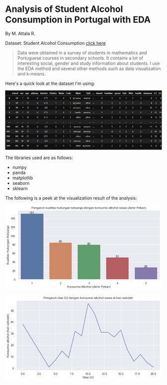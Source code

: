 # Analysis of Student Alcohol Consumption in Portugal with EDA

By M. Attala R.


Dataset: Student Alcohol Consumption [click here](https://www.kaggle.com/uciml/student-alcohol-consumption)

>Data were obtained in a survey of students in mathematics and Portuguese courses in secondary schools. It contains a lot of interesting social, gender and study information about students. I use the EDA method and several other methods such as data visualization and k-means.

Here's a quick look at the dataset I'm using:

<img src="Images/Dataset.png"> </br>

The libraries used are as follows:
- numpy
- panda
- matplotlib
- seaborn
- sklearn

The following is a peek at the visualization result of the analysis:

<img src="Images/result.png"> </br>

<img src="Images/result1.png"> </br>